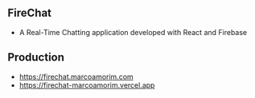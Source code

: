 ## FireChat

- A Real-Time Chatting application developed with React and Firebase

## Production

- https://firechat.marcoamorim.com
- https://firechat-marcoamorim.vercel.app
